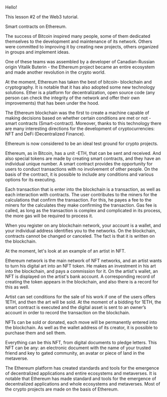 Hello!

This lesson #2 of the Web3 tutorial.

Smart contracts on Ethereum.

The success of Bitcoin inspired many people, some of them dedicated themselves to the development and maintenance of its network. Others were committed to improving it by creating new projects, others organized in groups and implement ideas.

One of these teams was assembled by a developer of Canadian-Russian origin Vitalik Buterin - the Ethereum project became an entire ecosystem and made another revolution in the crypto world.

At the moment, Ethereum has taken the best of bitcoin- blockchain and cryptography. It is notable that it has also adopted some new technology solutions. Ether is a platform for decentralization, open source code (any person can check the integrity of the network and offer their own improvements) that has been under the hood.

The Ethereum blockchain was the first to create a machine capable of making decisions based on whether certain conditions are met or not - smart contracts (Smart-contract). Moreover, thanks to this technology there are many interesting directions for the development of cryptocurrencies: NFT and DeFi (Decentralized Finance).

Ethereum is now considered to be an ideal test ground for crypto projects.

Ethereum, as in Bitcoin, has a unit -ETH, that can be sent and received. And also special tokens are made by creating smart contracts, and they have an individual unique number. A smart contract provides the opportunity for users to conduct transactions with no involvement of other people. On the basis of the contract, it is possible to include any conditions and various options for its executing.

Each transaction that is enter into the blockchain is a transaction, as well as each interaction with contracts. The user contributes to the miners for the calculations that confirm the transaction. For this, he payes a fee to the miners for the calculates they make confirming the transaction. Gas fee is called, as long as the transaction is complex and complicated in its process, the more gas will be required to process it.

When you register on any blockchain network, your account is a wallet, and your individual address identifies you to the networks. On the blockchain, contracts cannot be changed or canceled. The fact is that it is written on the blockchain.

At the moment, let's look at an example of an artist in NFT.

Ethereum network is the main network of NFT networks, and an artist wants to turn his digital art into an NFT token. He makes an investment in his art into the blockchain, and pays a commission for it. On the artist's wallet, an NFT is displayed on the artist's bank account. A corresponding record of creating the token appears in the blockchain, and also there is a record for this as well.

Artist can set conditions for the sale of his work if one of the users offers 1ETH, and then the art will be sold. At the moment of a bidding for 1ETH, the smart contract is executed and the digital asset is sent to an owner’s account in order to record the transaction on the blockchain.

NFTs can be sold or donated, each move will be permanently entered into the blockchain. As well as the wallet address of its creator, it is possible to purchase them and sell them.

Everything can be this NFT, from digital documents to pledge letters. This NFT can be any: an electronic document with the name of your trusted friend and key to gated community, an avatar or piece of land in the metaverse.

The Ethereum platform has created standards and tools for the emergence of decentralized applications and entire ecosystems and metaverses. It is notable that Ethereum has made standard and tools for the emergence of decentralized applications and whole ecosystems and metaverses.
Most of the crypto projects are made on the basis of Ethereum.